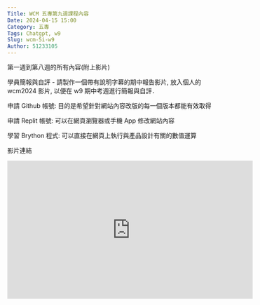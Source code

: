 ```yaml
---
Title: WCM 五專第九週課程內容
Date: 2024-04-15 15:00
Category: 五專
Tags: Chatgpt, w9
Slug: wcm-5i-w9
Author: 51233105
---
```


第一週到第八週的所有內容(附上影片)

<!-- PELICAN_END_SUMMARY --> 

學員簡報與自評 - 請製作一個帶有說明字幕的期中報告影片, 放入個人的 wcm2024 影片, 以便在 w9 期中考週進行簡報與自評．

申請 Github 帳號: 目的是希望針對網站內容改版的每一個版本都能有效取得

申請 Replit 帳號: 可以在網頁瀏覽器或手機 App 修改網站內容

學習 Brython 程式: 可以直接在網頁上執行與產品設計有關的數值運算

影片連結
<iframe width="560" height="315" src="https://www.youtube.com/embed/ndxVz3gaVvs?si=jEvx1eN4u3AJVTpo" title="YouTube video player" frameborder="0" allow="accelerometer; autoplay; clipboard-write; encrypted-media; gyroscope; picture-in-picture; web-share" referrerpolicy="strict-origin-when-cross-origin" allowfullscreen></iframe>
